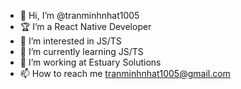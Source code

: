 - 👋 Hi, I’m @tranminhnhat1005
- 🏆 I’m a React Native Developer
- 👀 I’m interested in JS/TS
- 🌱 I’m currently learning JS/TS
- 💞️ I’m working at Estuary Solutions 
- 📫 How to reach me tranminhnhat1005@gmail.com

<!---
tranminhnhat1005/tranminhnhat1005 is a ✨ special ✨ repository because its `README.md` (this file) appears on your GitHub profile.
You can click the Preview link to take a look at your changes.
--->
